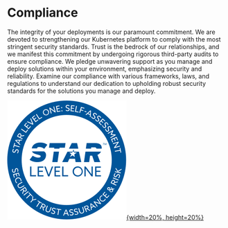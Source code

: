 # Compliance

The integrity of your deployments is our paramount commitment. We are devoted to strengthening our Kubernetes platform to comply with the most stringent security standards. Trust is the bedrock of our relationships, and we manifest this commitment by undergoing rigorous third-party audits to ensure compliance. We pledge unwavering support as you manage and deploy solutions within your environment, emphasizing security and reliability. Examine our compliance with various frameworks, laws, and regulations to understand our dedication to upholding robust security standards for the solutions you manage and deploy.

[![the EDP Badge](assets/star-level1-badge.svg){width=20%, height=20%}](https://cloudsecurityalliance.org/star/registry/epam/services/epam-delivery-platform/)
